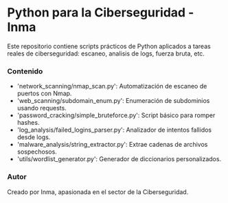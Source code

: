 # Python para la Ciberseguridad - Inma

Este repositorio contiene scripts
prácticos de Python aplicados a tareas
reales de ciberseguridad: escaneo,
analisis de logs, fuerza bruta, etc.

### Contenido

- 'network_scanning/nmap_scan.py':
Automatización de escaneo de puertos con Nmap.
- 'web_scanning/subdomain_enum.py':
Enumeración de subdominios usando requests.
- 'password_cracking/simple_bruteforce.py':
Script básico para romper hashes.
- 'log_analysis/failed_logins_parser.py': 
Analizador de intentos fallidos desde logs.
- 'malware_analysis/string_extractor.py':
Extrae cadenas de archivos sospechosos.
- 'utils/wordlist_generator.py':
Generador de diccionarios personalizados.

### Autor

Creado por Inma, apasionada en el sector de la Ciberseguridad.

